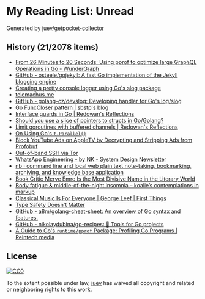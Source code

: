 # My Reading List: Unread

Generated by [juev/getpocket-collector](https://github.com/juev/getpocket-collector)

## History (21/2078 items)

- [From 26 Minutes to 20 Seconds: Using pprof to optimize large GraphQL Operations in Go - WunderGraph](https://wundergraph.com/blog/optimizing_large_graphql_operations_with_golangs_pprof_tools)
- [GitHub - osteele/gojekyll: A fast Go implementation of the Jekyll blogging engine](https://github.com/osteele/gojekyll)
- [Creating a pretty console logger using Go's slog package](https://dusted.codes/creating-a-pretty-console-logger-using-gos-slog-package)
- [telemachus.me](https://telemachus.me/slogtest)
- [GitHub - golang-cz/devslog: Developing handler for Go's log/slog](https://github.com/golang-cz/devslog)
- [Go FuncCloser pattern | sbstp's blog](https://blog.sbstp.ca/posts/go-func-closer/)
- [Interface guards in Go | Redowan's Reflections](https://rednafi.com/go/interface_guards/)
- [Should you use a slice of pointers to structs in Go/Golang?](https://www.willem.dev/articles/slice-of-pointers-structs/)
- [Limit goroutines with buffered channels | Redowan's Reflections](https://rednafi.com/go/limit_goroutines_with_buffered_channels/)
- [On Using Go's `t.Parallel()`](https://brandur.org/t-parallel)
- [Block YouTube Ads on AppleTV by Decrypting and Stripping Ads from Profobuf](https://ericdraken.com/pfsense-decrypt-ad-traffic/)
- [Out-of-band SSH via Tor](http://b.tuxes.uk/tor-oob.html)
- [WhatsApp Engineering - by NK - System Design Newsletter](https://newsletter.systemdesign.one/p/whatsapp-engineering)
- [nb · command line and local web plain text note-taking, bookmarking, archiving, and knowledge base application](https://xwmx.github.io/nb/)
- [Book Critic Merve Emre Is the Most Divisive Name in the Literary World](https://www.businessinsider.com/merve-emre-book-literary-critic-new-yorker-wesleyan-2023-8)
- [Body fatigue & middle-of-the-night insomnia – koalie’s contemplations in markup](https://koalie.blog/2023/08/27/body-fatigue-middle-of-the-night-insomnia/)
- [Classical Music Is For Everyone | George Leef | First Things](https://www.firstthings.com/web-exclusives/2023/08/classical-music-is-for-everyone)
- [Type Safety Doesn't Matter](https://www.snoyman.com/blog/type-safety-doesnt-matter/)
- [GitHub - a8m/golang-cheat-sheet: An overview of Go syntax and features.](https://github.com/a8m/golang-cheat-sheet)
- [GitHub - nikolaydubina/go-recipes: 🦩 Tools for Go projects](https://github.com/nikolaydubina/go-recipes)
- [A Guide to Go's `runtime/pprof` Package: Profiling Go Programs | Reintech media](https://reintech.io/blog/guide-golang-runtime-pprof-package-profiling-go-programs)

## License

[![CC0](https://mirrors.creativecommons.org/presskit/buttons/88x31/svg/cc-zero.svg)](https://creativecommons.org/publicdomain/zero/1.0/)

To the extent possible under law, [juev](https://github.com/juev) has waived all copyright and related or neighboring rights to this work.
